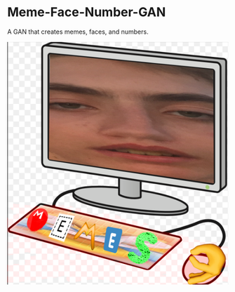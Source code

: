 # Meme-Face-Number-GAN
A GAN that creates memes, faces, and numbers.

![alt text](https://github.com/dubailey/Meme-Face-Number-GAN/blob/master/meme_bot_logo.png)
